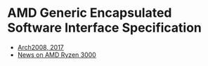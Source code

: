 # AMD Generic Encapsulated Software Interface Specification
- [Arch2008, 2017](https://www.amd.com/system/files/TechDocs/44065_Arch2008.pdf)
- [News on AMD Ryzen 3000](https://www.tomshardware.com/news/motherboard-bios-update-amd-ryzen-3000-cpus,38872.html)
